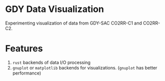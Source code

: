 # GDY Data Visualization

Experimenting visualization of data from GDY-SAC CO2RR-C1 and CO2RR-C2.

# Features

1. `rust` backends of data I/O processing
2. `gnuplot` or `matplotlib` backends for visualizations. (`gnuplot` has better performance)
